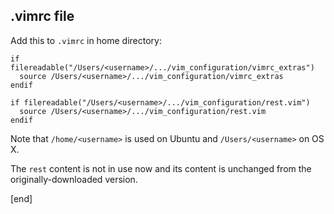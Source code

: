 ## .vimrc file

Add this to `.vimrc` in home directory:

```
if filereadable("/Users/<username>/.../vim_configuration/vimrc_extras")   
  source /Users/<username>/.../vim_configuration/vimrc_extras
endif                                       
                                            
if filereadable("/Users/<username>/.../vim_configuration/rest.vim")
  source /Users/<username>/.../vim_configuration/rest.vim
endif                                       

```

Note that `/home/<username>` is used on Ubuntu and `/Users/<username>` on OS X.

The `rest` content is not in use now and its content is unchanged from the originally-downloaded version.

[end]
